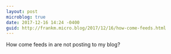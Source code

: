 ```yaml
---
layout: post
microblog: true
date: 2017-12-16 14:24 -0400
guid: http://frankm.micro.blog/2017/12/16/how-come-feeds.html
---
```

How come feeds in are not posting to my blog?
